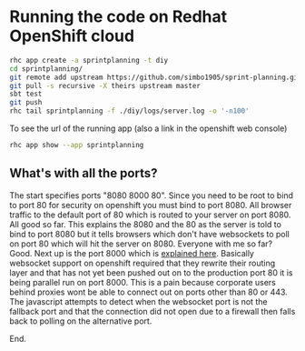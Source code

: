 
# Running the code on Redhat OpenShift cloud

```sh
rhc app create -a sprintplanning -t diy 
cd sprintplanning/
git remote add upstream https://github.com/simbo1905/sprint-planning.git
git pull -s recursive -X theirs upstream master
sbt test
git push
rhc tail sprintplanning -f ./diy/logs/server.log -o '-n100'
```

To see the url of the running app (also a link in the openshift web console)

```sh
rhc app show --app sprintplanning
```

## What's with all the ports? 

The start specifies ports "8080 8000 80". 
Since you need to be root to bind to port 80 for security on openshift you must bind to port 8080. 
All browser traffic to the default port of 80 which is routed to your server on port 8080. 
All good so far. This explains the 8080 and the 80 as the server is told to bind to port 8080 
but it tells browsers which don't have websockets to poll on port 80 which will hit the server on 8080. 
Everyone with me so far? Good. 
Next up is the port 8000 which is [explained here](https://www.openshift.com/blogs/paas-websockets). 
Basically websocket support on openshift required that they rewrite their routing layer and that 
has not yet been pushed out on to the production port 80 it is being parallel run on port 8000. 
This is a pain because corporate users behind proxies wont be able to connect out on ports other than 80 or 443. 
The javascript attempts to detect when the websocket port is not the fallback port and that the 
connection did not open due to a firewall then falls back to polling on the alternative port. 

End. 
